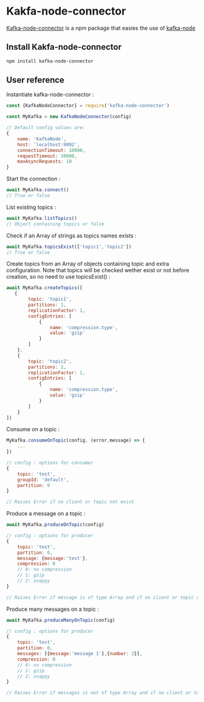 Kakfa-node-connector
====================

[Kafka-node-connector](https://www.npmjs.com/package/kafka-node-connector) is a npm package that easies the use of [kafka-node](https://www.npmjs.com/package/kafka-node)

## Install Kakfa-node-connector
```bash
npm install kafka-node-connector
```

## User reference

Instantiate kafka-node-connector :

```javascript
const {KafkaNodeConnector} = require('kafka-node-connector')

const MyKafka = new KafkaNodeConnector(config)

// Default config values are:
{
    name: 'KafkaNode',
    host: 'localhost:9092',
    connectionTimeout: 10000,
    requestTimeout: 30000,
    maxAsyncRequests: 10
}
```

Start the connection :
```javascript
await MyKafka.connect()
// True or false
```

List existing topics :
```javascript
await MyKafka.listTopics()
// Object containing topics or false
```

Check if an Array of strings as topics names exists :
```javascript
await MyKafka.topicsExist(['topic1','topic2'])
// True or false
```

Create topics from an Array of objects containing topic and extra configuration.
Note that topics will be checked wether exist or not before creation, so no need to use topicsExist() :
```javascript
await MyKafka.createTopics([
   {
        topic: 'topic1',
        partitions: 1,
        replicationFactor: 1,
        configEntries: [
            {
                name: 'compression.type',
                value: 'gzip'
            }
        ]
    },
    {
        topic: 'topic2',
        partitions: 1,
        replicationFactor: 1,
        configEntries: [
            {
                name: 'compression.type',
                value: 'gzip'
            }
        ]
    }
])
```

Consume on a topic :
```javascript
MyKafka.consumeOnTopic(config, (error,message) => {
    ...
})

// config : options for consumer
{
    topic: 'test',
    groupId: 'default',
    partition: 0
}

// Raises Error if no client or topic not exist
```

Produce a message on a topic :
```javascript
await MyKafka.produceOnTopic(config)

// config : options for producer
{
    topic: 'test',
    partition: 0,
    message: {message:'test'},
    compression: 0
    // 0: no compression
    // 1: gzip
    // 2: snappy
}

// Raises Error if message is of type Array and if no client or topic aviable
```

Produce many messages on a topic :
```javascript
await MyKafka.produceManyOnTopic(config)

// config : options for producer
{
    topic: 'test',
    partition: 0,
    messages: [{message:'message 1'},{number: 2}],
    compression: 0
    // 0: no compression
    // 1: gzip
    // 2: snappy
}

// Raises Error if messages is not of type Array and if no client or topic aviable
```